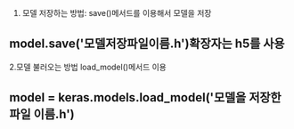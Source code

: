 1. 모델 저장하는 방법: save()메서드를 이용해서 모델을 저장
## model.save('모델저장파일이름.h')확장자는 h5를 사용
2.모델 불러오는 방법 load_model()메서드 이용
## model = keras.models.load_model('모델을 저장한 파일 이름.h')
